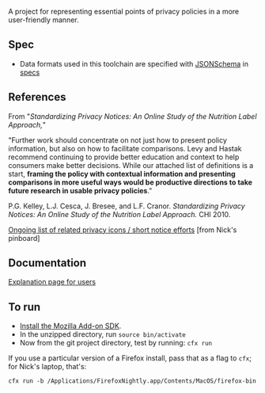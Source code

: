 A project for representing essential points of privacy policies in a more user-friendly manner.

## Spec

* Data formats used in this toolchain are specified with [JSONSchema](http://json-schema.org/) in [specs](./specs)
 
## References

From "*Standardizing Privacy Notices: An Online Study of the Nutrition Label Approach,*" 

"Further work should concentrate on not just how to present policy information, but also on how to facilitate comparisons.  Levy and Hastak recommend continuing to provide better education and context to help consumers  make better decisions. While our attached list of definitions is a start, **framing the policy with contextual information and presenting comparisons in more useful ways would be productive directions to take future research in usable privacy policies**." 

P.G. Kelley, L.J. Cesca, J. Bresee, and L.F. Cranor.  *Standardizing Privacy Notices: An Online Study of the Nutrition Label Approach.*  CHI 2010.

[Ongoing list of related privacy icons / short notice efforts](https://pinboard.in/u:npdoty/t:privacy-icons/) [from Nick's pinboard]

## Documentation

[Explanation page for users](documentation.md)

## To run

* [Install the Mozilla Add-on SDK](https://developer.mozilla.org/en-US/Add-ons/SDK/Tutorials/Installation).
* In the unzipped directory, run `source bin/activate`
* Now from the git project directory, test by running: `cfx run`

If you use a particular version of a Firefox install, pass that as a flag to `cfx`; for Nick's laptop, that's:

`cfx run -b /Applications/FirefoxNightly.app/Contents/MacOS/firefox-bin`
